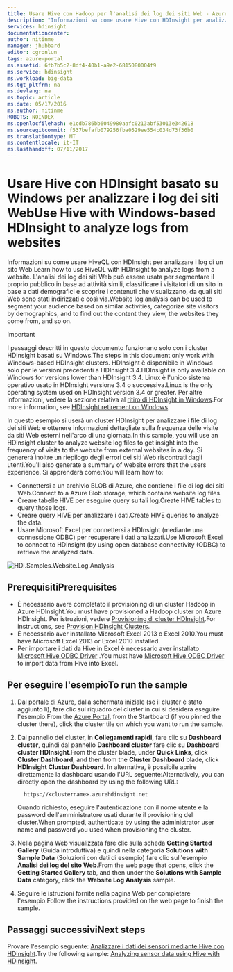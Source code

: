 ```yaml
---
title: Usare Hive con Hadoop per l'analisi dei log dei siti Web - Azure HDInsight | Microsoft Docs
description: "Informazioni su come usare Hive con HDInsight per analizzare i log dei siti Web. Si userà un file di log come input in una tabella di HDInsight e HiveQL per eseguire query sui dati."
services: hdinsight
documentationcenter: 
author: nitinme
manager: jhubbard
editor: cgronlun
tags: azure-portal
ms.assetid: 6fb7b5c2-8df4-40b1-a9e2-6815080004f9
ms.service: hdinsight
ms.workload: big-data
ms.tgt_pltfrm: na
ms.devlang: na
ms.topic: article
ms.date: 05/17/2016
ms.author: nitinme
ROBOTS: NOINDEX
ms.openlocfilehash: e1cdb786bb6049980aafc0213abf53013e342618
ms.sourcegitcommit: f537befafb079256fba0529ee554c034d73f36b0
ms.translationtype: MT
ms.contentlocale: it-IT
ms.lasthandoff: 07/11/2017
---
```

# <a name="use-hive-with-windows-based-hdinsight-to-analyze-logs-from-websites"></a><span data-ttu-id="7933e-104">Usare Hive con HDInsight basato su Windows per analizzare i log dei siti Web</span><span class="sxs-lookup"><span data-stu-id="7933e-104">Use Hive with Windows-based HDInsight to analyze logs from websites</span></span>
<span data-ttu-id="7933e-105">Informazioni su come usare HiveQL con HDInsight per analizzare i log di un sito Web.</span><span class="sxs-lookup"><span data-stu-id="7933e-105">Learn how to use HiveQL with HDInsight to analyze logs from a website.</span></span> <span data-ttu-id="7933e-106">L'analisi dei log dei siti Web può essere usata per segmentare il proprio pubblico in base ad attività simili, classificare i visitatori di un sito in base a dati demografici e scoprire i contenuti che visualizzano, da quali siti Web sono stati indirizzati e così via.</span><span class="sxs-lookup"><span data-stu-id="7933e-106">Website log analysis can be used to segment your audience based on similar activities, categorize site visitors by demographics, and to find out the content they view, the websites they come from, and so on.</span></span>

> [!IMPORTANT]
> <span data-ttu-id="7933e-107">I passaggi descritti in questo documento funzionano solo con i cluster HDInsight basati su Windows.</span><span class="sxs-lookup"><span data-stu-id="7933e-107">The steps in this document only work with Windows-based HDInsight clusters.</span></span> <span data-ttu-id="7933e-108">HDInsight è disponibile in Windows solo per le versioni precedenti a HDInsight 3.4.</span><span class="sxs-lookup"><span data-stu-id="7933e-108">HDInsight is only available on Windows for versions lower than HDInsight 3.4.</span></span> <span data-ttu-id="7933e-109">Linux è l'unico sistema operativo usato in HDInsight versione 3.4 o successiva.</span><span class="sxs-lookup"><span data-stu-id="7933e-109">Linux is the only operating system used on HDInsight version 3.4 or greater.</span></span> <span data-ttu-id="7933e-110">Per altre informazioni, vedere la sezione relativa al [ritiro di HDInsight in Windows](hdinsight-component-versioning.md#hdinsight-windows-retirement).</span><span class="sxs-lookup"><span data-stu-id="7933e-110">For more information, see [HDInsight retirement on Windows](hdinsight-component-versioning.md#hdinsight-windows-retirement).</span></span>

<span data-ttu-id="7933e-111">In questo esempio si userà un cluster HDInsight per analizzare i file di log dei siti Web e ottenere informazioni dettagliate sulla frequenza delle visite da siti Web esterni nell'arco di una giornata.</span><span class="sxs-lookup"><span data-stu-id="7933e-111">In this sample, you will use an HDInsight cluster to analyze website log files to get insight into the frequency of visits to the website from external websites in a day.</span></span> <span data-ttu-id="7933e-112">Si genererà inoltre un riepilogo degli errori dei siti Web riscontrati dagli utenti.</span><span class="sxs-lookup"><span data-stu-id="7933e-112">You'll also generate a summary of website errors that the users experience.</span></span> <span data-ttu-id="7933e-113">Si apprenderà come:</span><span class="sxs-lookup"><span data-stu-id="7933e-113">You will learn how to:</span></span>

* <span data-ttu-id="7933e-114">Connettersi a un archivio BLOB di Azure, che contiene i file di log dei siti Web.</span><span class="sxs-lookup"><span data-stu-id="7933e-114">Connect to a Azure Blob storage, which contains website log files.</span></span>
* <span data-ttu-id="7933e-115">Creare tabelle HIVE per eseguire query su tali log.</span><span class="sxs-lookup"><span data-stu-id="7933e-115">Create HIVE tables to query those logs.</span></span>
* <span data-ttu-id="7933e-116">Creare query HIVE per analizzare i dati.</span><span class="sxs-lookup"><span data-stu-id="7933e-116">Create HIVE queries to analyze the data.</span></span>
* <span data-ttu-id="7933e-117">Usare Microsoft Excel per connettersi a HDInsight (mediante una connessione ODBC) per recuperare i dati analizzati.</span><span class="sxs-lookup"><span data-stu-id="7933e-117">Use Microsoft Excel to connect to HDInsight (by using open database connectivity (ODBC) to retrieve the analyzed data.</span></span>

![HDI.Samples.Website.Log.Analysis][img-hdi-weblogs-sample]

## <a name="prerequisites"></a><span data-ttu-id="7933e-119">Prerequisiti</span><span class="sxs-lookup"><span data-stu-id="7933e-119">Prerequisites</span></span>
* <span data-ttu-id="7933e-120">È necessario avere completato il provisioning di un cluster Hadoop in Azure HDInsight.</span><span class="sxs-lookup"><span data-stu-id="7933e-120">You must have provisioned a Hadoop cluster on Azure HDInsight.</span></span> <span data-ttu-id="7933e-121">Per istruzioni, vedere [Provisioning di cluster HDInsight][hdinsight-provision].</span><span class="sxs-lookup"><span data-stu-id="7933e-121">For instructions, see [Provision HDInsight Clusters][hdinsight-provision].</span></span>
* <span data-ttu-id="7933e-122">È necessario aver installato Microsoft Excel 2013 o Excel 2010.</span><span class="sxs-lookup"><span data-stu-id="7933e-122">You must have Microsoft Excel 2013 or Excel 2010 installed.</span></span>
* <span data-ttu-id="7933e-123">Per importare i dati da Hive in Excel è necessario aver installato [Microsoft Hive ODBC Driver](http://www.microsoft.com/download/details.aspx?id=40886) .</span><span class="sxs-lookup"><span data-stu-id="7933e-123">You must have [Microsoft Hive ODBC Driver](http://www.microsoft.com/download/details.aspx?id=40886) to import data from Hive into Excel.</span></span>

## <a name="to-run-the-sample"></a><span data-ttu-id="7933e-124">Per eseguire l'esempio</span><span class="sxs-lookup"><span data-stu-id="7933e-124">To run the sample</span></span>
1. <span data-ttu-id="7933e-125">Dal [portale di Azure](https://portal.azure.com/), dalla schermata iniziale (se il cluster è stato aggiunto lì), fare clic sul riquadro del cluster in cui si desidera eseguire l'esempio.</span><span class="sxs-lookup"><span data-stu-id="7933e-125">From the [Azure Portal](https://portal.azure.com/), from the Startboard (if you pinned the cluster there), click the cluster tile on which you want to run the sample.</span></span>
2. <span data-ttu-id="7933e-126">Dal pannello del cluster, in **Collegamenti rapidi**, fare clic su **Dashboard cluster**, quindi dal pannello **Dashboard cluster** fare clic su **Dashboard cluster HDInsight**.</span><span class="sxs-lookup"><span data-stu-id="7933e-126">From the cluster blade, under **Quick Links**, click **Cluster Dashboard**, and then from the **Cluster Dashboard** blade, click **HDInsight Cluster Dashboard**.</span></span> <span data-ttu-id="7933e-127">In alternativa, è possibile aprire direttamente la dashboard usando l'URL seguente:</span><span class="sxs-lookup"><span data-stu-id="7933e-127">Alternatively, you can directly open the dashboard by using the following URL:</span></span>

         https://<clustername>.azurehdinsight.net

    <span data-ttu-id="7933e-128">Quando richiesto, eseguire l'autenticazione con il nome utente e la password dell'amministratore usati durante il provisioning del cluster.</span><span class="sxs-lookup"><span data-stu-id="7933e-128">When prompted, authenticate by using the administrator user name and password you used when provisioning the cluster.</span></span>
3. <span data-ttu-id="7933e-129">Nella pagina Web visualizzata fare clic sulla scheda **Getting Started Gallery** (Guida introduttiva) e quindi nella categoria **Solutions with Sample Data** (Soluzioni con dati di esempio) fare clic sull'esempio **Analisi dei log del sito Web**.</span><span class="sxs-lookup"><span data-stu-id="7933e-129">From the web page that opens, click the **Getting Started Gallery** tab, and then under the **Solutions with Sample Data** category, click the **Website Log Analysis** sample.</span></span>
4. <span data-ttu-id="7933e-130">Seguire le istruzioni fornite nella pagina Web per completare l'esempio.</span><span class="sxs-lookup"><span data-stu-id="7933e-130">Follow the instructions provided on the web page to finish the sample.</span></span>

## <a name="next-steps"></a><span data-ttu-id="7933e-131">Passaggi successivi</span><span class="sxs-lookup"><span data-stu-id="7933e-131">Next steps</span></span>
<span data-ttu-id="7933e-132">Provare l'esempio seguente: [Analizzare i dati dei sensori mediante Hive con HDInsight](hdinsight-hive-analyze-sensor-data.md).</span><span class="sxs-lookup"><span data-stu-id="7933e-132">Try the following sample: [Analyzing sensor data using Hive with HDInsight](hdinsight-hive-analyze-sensor-data.md).</span></span>

[hdinsight-provision]: hdinsight-hadoop-provision-linux-clusters.md
[hdinsight-sensor-data-sample]: ../hdinsight-use-hive-sensor-data-analysis.md

[img-hdi-weblogs-sample]: ./media/hdinsight-hive-analyze-website-log/hdinsight-weblogs-sample.png
